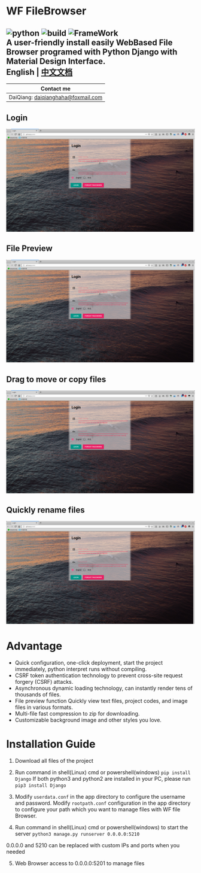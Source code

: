 
# WF FileBrowser
![python](https://img.shields.io/badge/Python-3.5+-green.svg)
![build](https://img.shields.io/badge/build-passed-green.svg)
![FrameWork](https://img.shields.io/badge/Django-2.0+-green.svg)   
A user-friendly install easily WebBased File Browser programed with Python Django with Material Design Interface.   
English | [中文文档](./README/README_CN.md)
--------

Contact me | 
--------- |
DaiQiang: daiqianghaha@foxmail.com | 


## Login
![login](./README/login.png "Login") 
## File Preview
![preview](./README/login.png "File Preview")
## Drag to move or copy files
![drag](./README/login.png "Drag to move or copy files")
## Quickly rename files
![rename](./README/login.png "quickly rename")


# Advantage
* Quick configuration, one-click deployment, start the project immediately, python interpret runs without compiling.
* CSRF token authentication technology to prevent cross-site request forgery (CSRF) attacks.
* Asynchronous dynamic loading technology, can instantly render tens of thousands of files.
* File preview function Quickly view text files, project codes, and image files in various formats.
* Multi-file fast compression to zip for downloading.
* Customizable background image and other styles you love.

# Installation Guide
1. Download all files of the project
2. Run command in shell(Linux) cmd or powershell(windows)
  `pip install Django`
  If both python3 and python2 are installed in your PC, please run
     `pip3 install Django`

3. Modify `userdata.conf` in the app directory to configure the username and password.
Modify  `rootpath.conf` configuration in the app directory to configure your path which you want to manage files with WF file Browser.
4. Run command in shell(Linux) cmd or powershell(windows) to start the server
`python3 manage.py runserver 0.0.0.0:5210`

0.0.0.0 and 5210 can be replaced with custom IPs and ports when you needed

5. Web Browser access to 0.0.0.0:5201 to manage files
